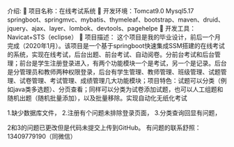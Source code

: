 介绍:
	项目名称：在线考试系统
	开发环境：Tomcat9.0 Mysql5.17 springboot、springmvc、mybatis、thymeleaf、bootstrap、maven、druid、jquery、ajax、layer、lombok、devtools、pagehelpe
	开发工具：Navicat+STS（eclipse）
	项目描述：
	    这个项目是我的毕业设计，前后一个月完成（2020年1月）。该项目是一个基于springboot快速集成SSM搭建的在线考试的系统，实现在线考试，后台出题、前台考试、自动阅卷。分前台考试和后台管理；前台是学生注册登录进入，有两个功能模块一个是考试，另一个是记录。后台是分管理员和教师两种权限登录，后台有学生管理、教师管理、班级管理、试题管理、试卷管理、考试管理、成绩管理几大功能模块；项目特色：试题可以分类（例如java类多选题）、分页查看；同样可以分类为试卷添加试题，也可以人工组题和随机出题（随机批量添加），以及批量移除。实现自动化无纸化考试


1.缺少数据库文件，
2.注册有个问题未排除登录页面，
3.分类查询回显有问题，

2和3的问题已更改但是代码未提交上传到GitHub。
有问题的联系舒照：13409779190（同微信）


